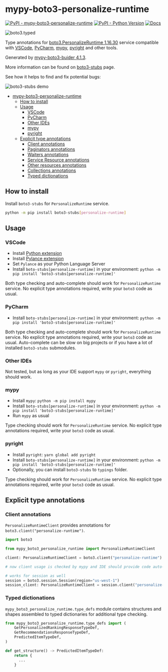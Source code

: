 # mypy-boto3-personalize-runtime

[![PyPI - mypy-boto3-personalize-runtime](https://img.shields.io/pypi/v/mypy-boto3-personalize-runtime.svg?color=blue)](https://pypi.org/project/mypy-boto3-personalize-runtime)
[![PyPI - Python Version](https://img.shields.io/pypi/pyversions/mypy-boto3-personalize-runtime.svg?color=blue)](https://pypi.org/project/mypy-boto3-personalize-runtime)
[![Docs](https://img.shields.io/readthedocs/mypy-boto3-builder.svg?color=blue)](https://mypy-boto3-builder.readthedocs.io/)

![boto3.typed](https://github.com/vemel/mypy_boto3_builder/raw/master/logo.png)

Type annotations for
[boto3.PersonalizeRuntime 1.16.30](https://boto3.amazonaws.com/v1/documentation/api/1.16.30/reference/services/personalize-runtime.html#PersonalizeRuntime) service
compatible with
[VSCode](https://code.visualstudio.com/),
[PyCharm](https://www.jetbrains.com/pycharm/),
[mypy](https://github.com/python/mypy),
[pyright](https://github.com/microsoft/pyright)
and other tools.

Generated by [mypy-boto3-buider 4.1.3](https://github.com/vemel/mypy_boto3_builder).

More information can be found on [boto3-stubs](https://pypi.org/project/boto3-stubs/) page.

See how it helps to find and fix potential bugs:

![boto3-stubs demo](https://github.com/vemel/mypy_boto3_builder/raw/master/demo.gif)

- [mypy-boto3-personalize-runtime](#mypy-boto3-personalize-runtime)
  - [How to install](#how-to-install)
  - [Usage](#usage)
    - [VSCode](#vscode)
    - [PyCharm](#pycharm)
    - [Other IDEs](#other-ides)
    - [mypy](#mypy)
    - [pyright](#pyright)
  - [Explicit type annotations](#explicit-type-annotations)
    - [Client annotations](#client-annotations)
    - [Paginators annotations](#paginators-annotations)
    - [Waiters annotations](#waiters-annotations)
    - [Service Resource annotations](#service-resource-annotations)
    - [Other resources annotations](#other-resources-annotations)
    - [Collections annotations](#collections-annotations)
    - [Typed dictionations](#typed-dictionations)

## How to install

Install `boto3-stubs` for `PersonalizeRuntime` service.

```bash
python -m pip install boto3-stubs[personalize-runtime]
```

## Usage

### VSCode

- Install [Python extension](https://marketplace.visualstudio.com/items?itemName=ms-python.python)
- Install [Pylance extension](https://marketplace.visualstudio.com/items?itemName=ms-python.vscode-pylance)
- Set `Pylance` as your Python Language Server
- Install `boto-stubs[personalize-runtime]` in your environment: `python -m pip install 'boto3-stubs[personalize-runtime]'`

Both type checking and auto-complete should work for `PersonalizeRuntime` service.
No explicit type annotations required, write your `boto3` code as usual.

### PyCharm

- Install `boto-stubs[personalize-runtime]` in your environment: `python -m pip install 'boto3-stubs[personalize-runtime]'`

Both type checking and auto-complete should work for `PersonalizeRuntime` service.
No explicit type annotations required, write your `boto3` code as usual.
Auto-complete can be slow on big projects or if you have a lot of installed `boto3-stubs` submodules.

### Other IDEs

Not tested, but as long as your IDE support `mypy` or `pyright`, everything should work.

### mypy

- Install `mypy`: `python -m pip install mypy`
- Install `boto-stubs[personalize-runtime]` in your environment: `python -m pip install 'boto3-stubs[personalize-runtime]'`
- Run `mypy` as usual

Type checking should work for `PersonalizeRuntime` service.
No explicit type annotations required, write your `boto3` code as usual.

### pyright

- Install `pyright`: `yarn global add pyright`
- Install `boto-stubs[personalize-runtime]` in your environment: `python -m pip install 'boto3-stubs[personalize-runtime]'`
- Optionally, you can install `boto3-stubs` to `typings` folder.

Type checking should work for `PersonalizeRuntime` service.
No explicit type annotations required, write your `boto3` code as usual.

## Explicit type annotations

### Client annotations

`PersonalizeRuntimeClient` provides annotations for `boto3.client("personalize-runtime")`.

```python
import boto3

from mypy_boto3_personalize_runtime import PersonalizeRuntimeClient

client: PersonalizeRuntimeClient = boto3.client("personalize-runtime")

# now client usage is checked by mypy and IDE should provide code auto-complete

# works for session as well
session = boto3.session.Session(region="us-west-1")
session_client: PersonalizeRuntimeClient = session.client("personalize-runtime")
```








### Typed dictionations

`mypy_boto3_personalize_runtime.type_defs` module contains structures and shapes assembled
to typed dictionaries for additional type checking.

```python
from mypy_boto3_personalize_runtime.type_defs import (
    GetPersonalizedRankingResponseTypeDef,
    GetRecommendationsResponseTypeDef,
    PredictedItemTypeDef,
)

def get_structure() -> PredictedItemTypeDef:
    return {
      ...
    }
```
